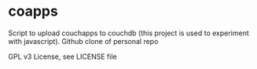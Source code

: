 coapps
======

Script to upload couchapps to couchdb (this project is used to experiment with javascript).
Github clone of personal repo

GPL v3 License, see LICENSE file
